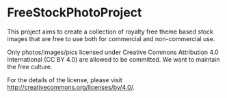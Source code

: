 FreeStockPhotoProject
=====================

This project aims to create  a collection of  royalty free theme based stock images that are free to use both for commercial and non-commercial use. 

Only photos/images/pics licensed under Creative Commons Attribution 4.0 International (CC BY 4.0) are allowed to be committed. We want to maintain the free culture.

For the details of the license, please visit http://creativecommons.org/licenses/by/4.0/. 




